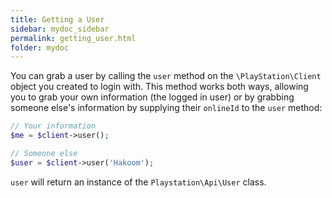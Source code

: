 ```yaml
---
title: Getting a User
sidebar: mydoc_sidebar
permalink: getting_user.html
folder: mydoc
---
```


You can grab a user by calling the `user` method on the `\PlayStation\Client` object you created to login with. This method works both ways, allowing you to grab your own information (the logged in user) or by grabbing someone else's information by supplying their `onlineId` to the `user` method:

```php
// Your information
$me = $client->user();

// Someone else
$user = $client->user('Hakoom');
```

`user` will return an instance of the `Playstation\Api\User` class.